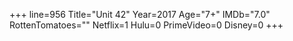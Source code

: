 +++
line=956
Title="Unit 42"
Year=2017
Age="7+"
IMDb="7.0"
RottenTomatoes=""
Netflix=1
Hulu=0
PrimeVideo=0
Disney=0
+++

